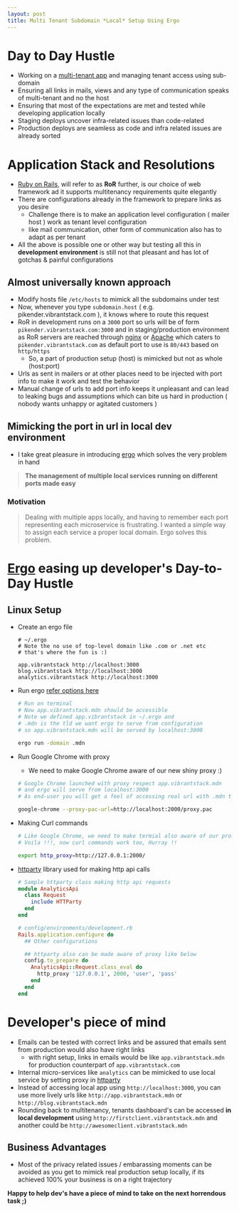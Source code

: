 ```yaml
---
layout: post
title: Multi Tenant Subdomain *Local* Setup Using Ergo
---
```


# Day to Day Hustle

- Working on a [multi-tenant app](https://en.wikipedia.org/wiki/Multitenancy) and managing tenant access using sub-domain
- Ensuring all links in mails, views and any type of communication speaks of multi-tenant and no the host
- Ensuring that most of the expectations are met and tested while developing application locally
- Staging deploys uncover infra-related issues than code-related
- Production deploys are seamless as code and infra related issues are already sorted

# Application Stack and Resolutions

- [Ruby on Rails](http://rubyonrails.org/), will refer to as **RoR** further, is our choice of web framework ad it supports multitenancy requirements quite elegantly
- There are configurations already in the framework to prepare links as you desire
  - Challenge there is to make an application level configuration ( mailer host ) work as tenant level configuration
  - like mail communication, other form of communication also has to adapt as per tenant
- All the above is possible one or other way but testing all this in **development environment** is still not that pleasant and has lot of gotchas & painful configurations

## Almost universally known approach

- Modify hosts file `/etc/hosts` to mimick all the subdomains under test
- Now, whenever you type `subdomain.host` ( e.g. pikender.vibrantstack.com ), it knows where to route this request
- RoR in development runs on a `3000` port so urls will be of form `pikender.vibrantstack.com:3000` and in staging/production environment as RoR servers are reached through [nginx](https://www.nginx.com/) or [Apache](https://httpd.apache.org/) which caters to `pikender.vibrantstack.com` as default port to use is `80/443` based on `http/https`
  - So, a part of production setup (host) is mimicked but not as whole (host:port)
- Urls as sent in mailers or at other places need to be injected with port info to make it work and test the behavior
- Manual change of urls to add port info keeps it unpleasant and can lead to leaking bugs and assumptions which can bite us hard in production ( nobody wants unhappy or agitated customers )

## Mimicking the port in url in local dev environment

- I take great pleasure in introducing [ergo](https://github.com/cristianoliveira/ergo) which solves the very problem in hand

> **The management of multiple local services running on different ports made easy**

### Motivation

> Dealing with multiple apps locally, and having to remember each port representing each microservice is frustrating. I wanted a simple way to assign each service a proper local domain. Ergo solves this problem.

# [Ergo](https://github.com/cristianoliveira/ergo) easing up developer's Day-to-Day Hustle

## Linux Setup

- Create an ergo file

  ```
  # ~/.ergo
  # Note the no use of top-level domain like .com or .net etc
  # that's where the fun is :)

  app.vibrantstack http://localhost:3000
  blog.vibrantstack http://localhost:3000
  analytics.vibrantstack http://localhost:3000
  ```

- Run ergo [refer options here](https://github.com/cristianoliveira/ergo#ergos-configuration)

  ```sh
  # Run on terminal
  # Now app.vibrantstack.mdn should be accessible
  # Note we defined app.vibrantstack in ~/.ergo and
  # .mdn is the tld we want ergo to serve from configuration
  # so app.vibrantstack.mdn will be served by localhost:3000

  ergo run -domain .mdn
  ```

- Run Google Chrome with proxy
  - We need to make Google Chrome aware of our new shiny proxy :)

  ```sh
  # Google Chrome launched with proxy respect app.vibrantstack.mdn
  # and ergo will serve from localhost:3000
  # As end-user you will get a feel of accessing real url with .mdn tld :)

  google-chrome --proxy-pac-url=http://localhost:2000/proxy.pac
  ```

- Making Curl commands

  ```sh
  # Like Google Chrome, we need to make termial also aware of our proxy
  # Voila !!!, now curl commands work too, Hurray !!

  export http_proxy=http://127.0.0.1:2000/
  ```

- [httparty](https://github.com/jnunemaker/httparty) library used for making http api calls

  ```rb
  # Sample httparty class making http api requests
  module AnalyticsApi
    class Request
      include HTTParty
    end
  end
  ```

  ```rb
  # config/environments/development.rb
  Rails.application.configure do
    ## Other configurations

    ## httparty also can be made aware of proxy like below
    config.to_prepare do
      AnalyticsApi::Request.class_eval do
        http_proxy '127.0.0.1', 2000, 'user', 'pass'
      end
    end
  end
  ```

# Developer's piece of mind

- Emails can be tested with correct links and be assured that emails sent from production would also have right links
  - with right setup, links in emails would be like `app.vibrantstack.mdn` for production counterpart of `app.vibrantstack.com`
- Internal micro-services like `analytics` can be mimicked to use local service by setting proxy in [httparty](https://github.com/jnunemaker/httparty)
- Instead of accessing local app using `http://localhost:3000`, you can use more lively urls like `http://app.vibrantstack.mdn` or `http://blog.vibrantstack.mdn`
- Rounding back to multitenancy, tenants dashboard's can be accessed **in local development** using `http://firstclient.vibrantstack.mdn` and another could be `http://awesomeclient.vibrantstack.mdn`

## Business Advantages

- Most of the privacy related issues / embarassing moments can be avoided as you get to mimick real production setup locally, if its achieved 100% your business is on a right trajectory

**Happy to help dev's have a piece of mind to take on the next horrendous task ;)**

